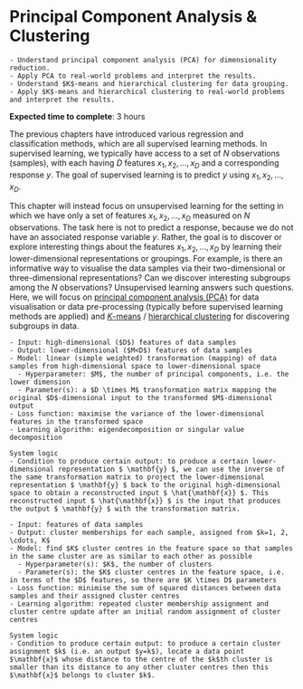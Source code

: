 # Principal Component Analysis & Clustering
<!-- # Principal Component Analysis & $K$-Means Clustering -->

<!-- Capitalise initials. As compact as possible, prefer ONE line. -->
<!-- We use **UK** English spelling. -->
<!-- File names should be all lowercase, with words separated by hyphens (-), and no spaces.  Each chapter must include an "overview.md" and "quiz-sum-ref.md"-->

<!-- ```{admonition} Status
Ready for review and feedback
``` -->

```{admonition} Objectives
- Understand principal component analysis (PCA) for dimensionality reduction.
- Apply PCA to real-world problems and interpret the results.
- Understand $K$-means and hierarchical clustering for data grouping.
- Apply $K$-means and hierarchical clustering to real-world problems and interpret the results.
```

**Expected time to complete**: 3 hours

The previous chapters have introduced various regression and classification methods, which are all supervised learning methods. In supervised learning, we typically have access to a set of $N$ observations (samples), with each having $D$ features $x_1, x_2, \ldots, x_D$ and a corresponding response $y$. The goal of supervised learning is to predict $y$ using $x_1, x_2, \ldots, x_D$.

This chapter will instead focus on unsupervised learning for the setting in which we have only a set of features $x_1, x_2, \ldots, x_D$ measured on $N$ observations. The task here is not to predict a response, because we do not have an associated response variable $y$. Rather, the goal is to discover or explore interesting things about the features $x_1, x_2, \ldots, x_D$ by learning their lower-dimensional representations or groupings. For example, is there an informative way to visualise the data samples via their two-dimensional or three-dimensional representations? Can we discover interesting subgroups among the $N$ observations? Unsupervised learning answers such questions. Here, we will focus on [principal component analysis (PCA)](https://en.wikipedia.org/wiki/Principal_component_analysis) for data visualisation or data pre-processing (typically before supervised learning methods are applied) and [$K$-means](https://en.wikipedia.org/wiki/K-means_clustering) / [hierarchical clustering](https://en.wikipedia.org/wiki/Hierarchical_clustering) for discovering subgroups in data.

<!-- Q or M for low-dim? Textook use M -->
```{admonition} Ingredients: principal component analysis
- Input: high-dimensional ($D$) features of data samples
- Output: lower-dimensional ($M<D$) features of data samples
- Model: linear (simple weighted) transformation (mapping) of data samples from high-dimensional space to lower-dimensional space
  - Hyperparameter: $M$, the number of principal components, i.e. the lower dimension
  - Parameter(s): a $D \times M$ transformation matrix mapping the original $D$-dimensional input to the transformed $M$-dimensional output
- Loss function: maximise the variance of the lower-dimensional features in the transformed space
- Learning algorithm: eigendecomposition or singular value decomposition
```

```{admonition} Transparency: principal component analysis
System logic
- Condition to produce certain output: to produce a certain lower-dimensional representation $ \mathbf{y} $, we can use the inverse of the same transformation matrix to project the lower-dimensional representation $ \mathbf{y} $ back to the original high-dimensional space to obtain a reconstructed input $ \hat{\mathbf{x}} $. This reconstructed input $ \hat{\mathbf{x}} $ is the input that produces the output $ \mathbf{y} $ with the transformation matrix.
```

```{admonition} Ingredients: $K$-means clustering
- Input: features of data samples
- Output: cluster memberships for each sample, assigned from $k=1, 2, \cdots, K$
- Model: find $K$ cluster centres in the feature space so that samples in the same cluster are as similar to each other as possible
  - Hyperparameter(s): $K$, the number of clusters
  - Parameter(s): the $K$ cluster centres in the feature space, i.e. in terms of the $D$ features, so there are $K \times D$ parameters
- Loss function: minimise the sum of squared distances between data samples and their assigned cluster centres
- Learning algorithm: repeated cluster membership assignment and cluster centre update after an initial random assignment of cluster centres
```

```{admonition} Transparency: $K$-means clustering
System logic
- Condition to produce certain output: to produce a certain cluster assignment $k$ (i.e. an output $y=k$), locate a data point $\mathbf{x}$ whose distance to the centre of the $k$th cluster is smaller than its distance to any other cluster centres then this $\mathbf{x}$ belongs to cluster $k$.
```
<!-- - What input to produce certain output:
- How to produce certain output: -->

